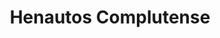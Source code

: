---
title: "Henautos Complutense"
url: /alcala-de-henares/henautos-complutense/
shop: reparación de automóviles
---